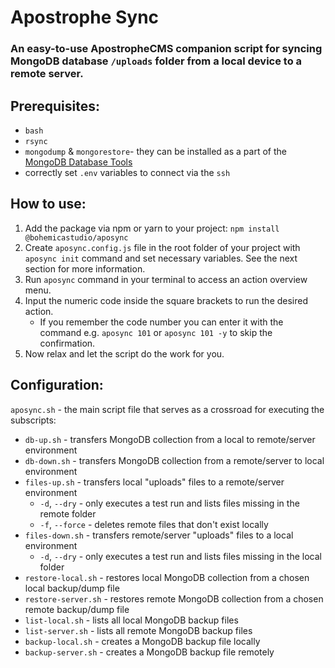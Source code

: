 # Apostrophe Sync

### An easy-to-use ApostropheCMS companion script for syncing MongoDB database `/uploads` folder from a local device to a remote server.

## Prerequisites:
- `bash`
- `rsync`
- `mongodump` & `mongorestore`- they can be installed as a part of the [MongoDB Database Tools](https://www.mongodb.com/docs/database-tools/installation/installation/)
- correctly set `.env` variables to connect via the `ssh`

## How to use:

1. Add the package via npm or yarn to your project: `npm install @bohemicastudio/aposync`
2. Create `aposync.config.js` file in the root folder of your project with `aposync init` command and set necessary variables. See the next section for more information.
3. Run `aposync` command in your terminal to access an action overview menu.
4. Input the numeric code inside the square brackets to run the desired action.
   - If you remember the code number you can enter it with the command e.g. `aposync 101` or `aposync 101 -y` to skip the confirmation.
5. Now relax and let the script do the work for you.

## Configuration:

`aposync.sh` - the main script file that serves as a crossroad for executing the subscripts:
- `db-up.sh` - transfers MongoDB collection from a local to remote/server environment
- `db-down.sh` - transfers MongoDB collection from a remote/server to local environment
- `files-up.sh` - transfers local "uploads" files to a remote/server environment
  - `-d`, `--dry` - only executes a test run and lists files missing in the remote folder
  - `-f`, `--force` - deletes remote files that don't exist locally
- `files-down.sh` - transfers remote/server "uploads" files to a local environment
  - `-d`, `--dry` - only executes a test run and lists files missing in the local folder
- `restore-local.sh` - restores local MongoDB collection from a chosen local backup/dump file 
- `restore-server.sh` - restores remote MongoDB collection from a chosen remote backup/dump file
- `list-local.sh` - lists all local MongoDB backup files
- `list-server.sh` - lists all remote MongoDB backup files
- `backup-local.sh` - creates a MongoDB backup file locally
- `backup-server.sh` - creates a MongoDB backup file remotely
